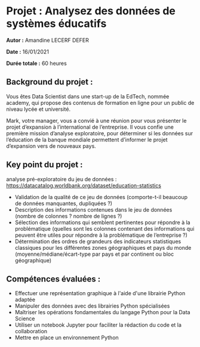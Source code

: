 # Projet : Analysez des données de systèmes éducatifs

**Autor :** Amandine LECERF DEFER

**Date :** 16/01/2021

**Durée totale :** 60 heures

## Background du projet :

Vous êtes Data Scientist dans une start-up de la EdTech, nommée academy, qui propose des contenus de formation en ligne pour un public de niveau lycée et université.

Mark, votre manager, vous a convié à une réunion pour vous présenter le projet d’expansion à l’international de l’entreprise. Il vous confie une première mission d’analyse exploratoire, pour déterminer si les données sur l’éducation de la banque mondiale permettent d’informer le projet d’expansion vers de nouveaux pays.


## Key point du projet :
analyse pré-exploratoire du jeu de données : https://datacatalog.worldbank.org/dataset/education-statistics
- Validation de la qualité de ce jeu de données (comporte-t-il beaucoup de données manquantes, dupliquées ?)
- Description des informations contenues dans le jeu de données (nombre de colonnes ? nombre de lignes ?)
- Sélection des informations qui semblent pertinentes pour répondre à la problématique (quelles sont les colonnes contenant des informations qui peuvent être utiles pour répondre à la problématique de l’entreprise ?)
- Détermination des ordres de grandeurs des indicateurs statistiques classiques pour les différentes zones géographiques et pays du monde (moyenne/médiane/écart-type par pays et par continent ou bloc géographique)


## Compétences évaluées :
- Effectuer une représentation graphique à l'aide d'une librairie Python adaptée
- Manipuler des données avec des librairies Python spécialisées
- Maîtriser les opérations fondamentales du langage Python pour la Data Science
- Utiliser un notebook Jupyter pour faciliter la rédaction du code et la collaboration
- Mettre en place un environnement Python
